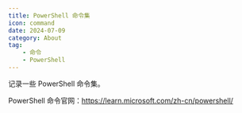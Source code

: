 ```yaml
---
title: PowerShell 命令集
icon: command
date: 2024-07-09
category: About
tag:
    - 命令
    - PowerShell
---
```


记录一些 PowerShell 命令集。

PowerShell 命令官网：<https://learn.microsoft.com/zh-cn/powershell/>

<!-- more -->

<AutoCatalog />
